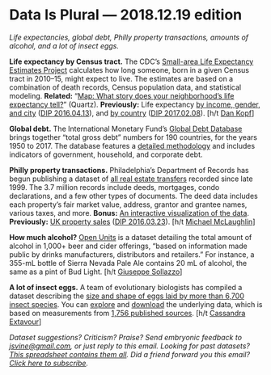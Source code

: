 Data Is Plural — 2018.12.19 edition
===================================

*Life expectancies, global debt, Philly property transactions, amounts of alcohol, and a lot of insect eggs.*


__Life expectancy by Census tract.__ The CDC’s [Small-area Life Expectancy Estimates Project](https://www.cdc.gov/nchs/nvss/usaleep/usaleep.html) calculates how long someone, born in a given Census tract in 2010–15, might expect to live. The estimates are based on a combination of death records, Census population data, and statistical modeling. __Related:__ “[Map: What story does your neighborhood’s life expectancy tell?](https://qz.com/1462111/map-what-story-does-your-neighborhoods-life-expectancy-tell/)” (Quartz). __Previously:__ Life expectancy [by income, gender, and city](https://healthinequality.org/) ([DIP 2016.04.13](https://www.data-is-plural.com/archive/2017-02-08-edition)), and [by country](https://www.who.int/gho/mortality_burden_disease/life_tables/situation_trends/en/) ([DIP 2017.02.08](https://www.data-is-plural.com/archive/2017-02-08-edition)). [h/t [Dan Kopf](https://twitter.com/dkopf/status/1073270528964608000)]


__Global debt.__ The International Monetary Fund’s [Global Debt Database](https://www.imf.org/external/datamapper/datasets/GDD) brings together “total gross debt” numbers for 190 countries, for the years 1950 to 2017. The database features a [detailed methodology](https://www.imf.org/en/Publications/WP/Issues/2018/05/14/Global-Debt-Database-Methodology-and-Sources-45838) and includes indicators of government, household, and corporate debt.


__Philly property transactions.__ Philadelphia’s Department of Records has begun publishing a dataset of [all real estate transfers](https://www.opendataphilly.org/dataset/real-estate-transfers) recorded since late 1999. The 3.7 million records include deeds, mortgages, condo declarations, and a few other types of documents. The deed data includes each property’s fair market value, address, grantor and grantee names, various taxes, and more. __Bonus:__ [An interactive visualization of the data](https://data.phila.gov/visualizations/real-estate-transfers). __Previously:__ [UK property sales](https://www.gov.uk/government/collections/price-paid-data) ([DIP 2016.03.23](https://www.data-is-plural.com/archive/2016-03-23-edition)). [h/t [Michael McLaughlin](https://www.datainnovation.org/2018/11/tracking-property-transactions-in-philadelphia/)]


__How much alcohol?__ [Open Units](https://www.getthedata.com/open-units) is a dataset detailing the total amount of alcohol in 1,000+ beer and cider offerings, “based on information made public by drinks manufacturers, distributors and retailers.” For instance, a 355-mL bottle of Sierra Nevada Pale Ale contains 20 mL of alcohol, the same as a pint of Bud Light. [h/t [Giuseppe Sollazzo](https://us5.campaign-archive.com/?u=77ecabbd32e97a6caa9d7d40b&id=ac77ad17f9)]


__A lot of insect eggs.__ A team of evolutionary biologists has compiled a dataset describing the [size and shape of eggs laid by more than 6,700 insect species](https://www.biorxiv.org/content/early/2018/11/19/471953). You can [explore](https://shchurch.github.io/dataviz/index.html) and [download](https://github.com/shchurch/insect_egg_database_viz/tree/master/data) the underlying data, which is based on measurements from [1,756 published sources](https://www.biorxiv.org/content/biorxiv/suppl/2018/11/19/471953.DC1/471953-1.pdf). [h/t [Cassandra Extavour](https://twitter.com/redmakeda/status/1064708154276089856)]


*Dataset suggestions? Criticism? Praise? Send embryonic feedback to <jsvine@gmail.com>, or just reply to this email. Looking for past datasets? [This spreadsheet contains them all](https://docs.google.com/spreadsheets/d/1wZhPLMCHKJvwOkP4juclhjFgqIY8fQFMemwKL2c64vk). Did a friend forward you this email? [Click here to subscribe](https://tinyletter.com/data-is-plural).*